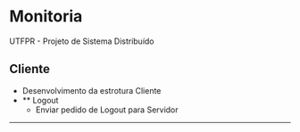 # Monitoria
UTFPR - Projeto de Sistema Distribuído

## Cliente
* Desenvolvimento da estrotura Cliente
* ** Logout
   * Enviar pedido de Logout para Servidor

------------------------------------------